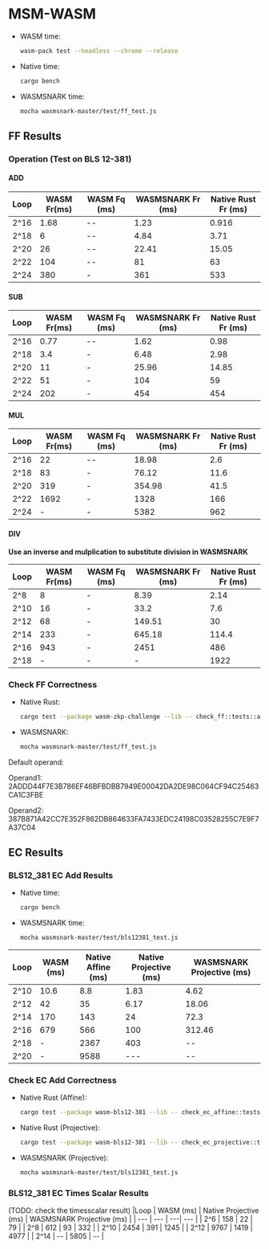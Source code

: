 # MSM-WASM

* WASM time:
    ```bash
    wasm-pack test --headless --chrome --release
    ```
* Native time:
    ```bash
    cargo bench
    ```
* WASMSNARK time:
    ```bash
    mocha wasmsnark-master/test/ff_test.js
    ```

## FF Results

###  Operation (Test on BLS 12-381)
#### ADD
|Loop | WASM Fr(ms) | WASM Fq (ms) | WASMSNARK Fr (ms)| Native Rust Fr (ms)|
| --- | --- | --- | --- | --- |
| 2^16 | 1.68 | --| 1.23 | 0.916 |
| 2^18 | 6 | --| 4.84 | 3.71 |
| 2^20 | 26 | -- | 22.41 | 15.05 |
| 2^22 | 104 | -- | 81 | 63 |
| 2^24 | 380 | - | 361 | 533 |

#### SUB
|Loop | WASM Fr(ms) | WASM Fq (ms) | WASMSNARK Fr (ms)| Native Rust Fr (ms)|
| --- | --- | --- | --- | --- |
| 2^16 | 0.77 | --| 1.62 | 0.98 |
| 2^18 | 3.4 | - | 6.48 | 2.98 |
| 2^20 | 11 | - | 25.96 | 14.85 |
| 2^22 | 51 | - | 104 | 59 |
| 2^24 | 202 | - |  454 | 454 |


#### MUL
|Loop | WASM Fr(ms) | WASM Fq (ms) | WASMSNARK Fr (ms)| Native Rust Fr (ms)|
| --- | --- | --- | --- | --- |
| 2^16 | 22 | --| 18.98 | 2.6 |
| 2^18 | 83 | - | 76.12 | 11.6 |
| 2^20 | 319 | - | 354.98 | 41.5 |
| 2^22 | 1692 | - | 1328 | 166 |
| 2^24 | - | - | 5382 | 962 |

#### DIV
**Use an inverse and mulplication to substitute division in WASMSNARK**

|Loop | WASM Fr(ms) | WASM Fq (ms) | WASMSNARK Fr (ms)| Native Rust Fr (ms)|
| --- | --- | --- | --- | --- |
| 2^8 | 8 | - | 8.39 | 2.14 |
| 2^10 | 16 | - | 33.2 | 7.6 |
| 2^12 | 68 | - | 149.51 | 30 |
| 2^14 | 233 | - | 645.18 | 114.4 |
| 2^16 | 943 | - | 2451 | 486 |
| 2^18 | - | - | - | 1922 |



### Check FF Correctness 
* Native Rust: 
    ```bash
    cargo test --package wasm-zkp-challenge --lib -- check_ff::tests::all_operation_corect --exact --nocapture 
    ```
* WASMSNARK:
    ```bash
    mocha wasmsnark-master/test/ff_test.js
    ```

Default operand: 

Operand1: 2ADDD44F7E3B786EF46BFBDBB7949E00042DA2DE98C064CF94C25463CA1C3FBE

Operand2: 387B871A42CC7E352F862DB864633FA7433EDC24198C03528255C7E9F7A37C04



## EC Results
### BLS12_381 EC Add Results 
* Native time:
    ```bash
    cargo bench
    ```
* WASMSNARK time:
    ```bash
    mocha wasmsnark-master/test/bls12381_test.js
    ```
|Loop | WASM  (ms) | Native Affine (ms) | Native Projective (ms)  | WASMSNARK Projective (ms) |
| --- | --- | --- | ---| --- |
| 2^10 | 10.6 | 8.8 | 1.83 | 4.62 |
| 2^12 | 42 | 35 | 6.17 | 18.06 |
| 2^14 | 170 | 143 | 24 | 72.3 |
| 2^16 | 679 | 566 | 100 | 312.46 |
| 2^18 | -| 2367 | 403 | -- |
| 2^20 | -| 9588 |--- |  -- |

### Check EC Add Correctness 
* Native Rust (Affine): 
    ```bash
    cargo test --package wasm-bls12-381 --lib -- check_ec_affine::tests::ec_add_corect --exact --nocapture
    ```
* Native Rust (Projective): 
    ```bash
    cargo test --package wasm-bls12-381 --lib -- check_ec_projective::tests::ec_add_corect --exact --nocapture
    ```
* WASMSNARK (Projective):
    ```bash
    mocha wasmsnark-master/test/bls12381_test.js
    ```

 ### BLS12_381 EC Times Scalar Results 
 (TODO: check the timesscalar result)
 |Loop | WASM  (ms) | Native Projective (ms)  | WASMSNARK Projective (ms) |
| --- | --- |  ---| --- |
| 2^6 | 158 | 22 | 79 | 
| 2^8 | 612 | 93 | 332 | 
| 2^10 | 2454 | 391 | 1245 | 
| 2^12 | 9767 | 1419 | 4977 | 
| 2^14 | -- | 5805 | -- | 
